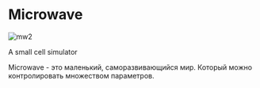 # Microwave

![mw2](https://user-images.githubusercontent.com/53526832/145688535-644d05d5-b43f-41b9-8d27-3647ac829d26.png)

A small cell simulator

Microwave - это маленький, саморазвивающийся мир. 
Который можно контролировать множеством параметров.
